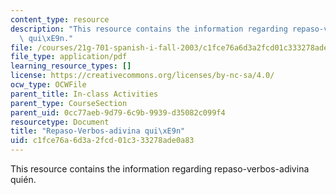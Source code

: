 ```yaml
---
content_type: resource
description: "This resource contains the information regarding repaso-verbos-adivina\
  \ qui\xE9n."
file: /courses/21g-701-spanish-i-fall-2003/c1fce76a6d3a2fcd01c333278ade0a83_MIT21G_701F03_6verba.pdf
file_type: application/pdf
learning_resource_types: []
license: https://creativecommons.org/licenses/by-nc-sa/4.0/
ocw_type: OCWFile
parent_title: In-class Activities
parent_type: CourseSection
parent_uid: 0cc77aeb-9d79-6c9b-9939-d35082c099f4
resourcetype: Document
title: "Repaso-Verbos-adivina qui\xE9n"
uid: c1fce76a-6d3a-2fcd-01c3-33278ade0a83
---
```

This resource contains the information regarding repaso-verbos-adivina quién.